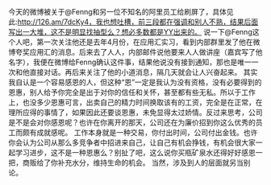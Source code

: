 今天的微博被关于@Fenng和另一位不知名的阿里员工给刷屏了，具体见此:http://126.am/7dcKy4，我也想吐槽，前三段都在强调和别人不熟，结果后面写出一大堆，这不是明显找抽型么？想必多数都是YY出来的。
说一下@Fenng这个人吧，第一次关注他还是去年4月份，在应用汇实习，看到内部群里发了他在微博夸奖应用汇的消息。后来去了人人，内部邮件说他要来人人做讲座（嘉宾写了他名字），我便在微博给Fenng确认这件事，结果他说没有接到通知，那也是唯一一次和他直接对话。再后来关注了他的小道消息，隔几天就会让人兴奋起来。
其实我自认是一个容易感恩的人，但这种“恩”一定是我认为没有资格，没有必要得到的恩惠，别人给予你完全是出于对你的信任和关怀，甚至都有些无私。所以于工作上，也没多少恩惠可言，出卖自己的精力时间换取该有的工资，完全是在正常，在理所应得的事情了，如果因此还要谈恩惠，未免显得太过娇情。反过来思考，公司是不是会对你感恩呢？也许在你离开的那天，公司还在为廉价招到你这么优秀的员工而颇有成就感呢。
工作本身就是一种交易，你付出时间，公司付出金钱。也许你会认为公司从那么多竞争者中招进来自己，让自己有机会挣钱，有机会很大家一起学习进步，这不是一种恩惠么？别扯了吧，这么说你买瓶矿泉水还得好好感恩一把，商贩给了你补充水分，维持生命的机会。
当然，涉及到人的层面就另当别论。